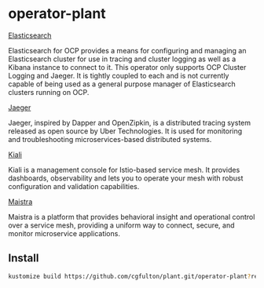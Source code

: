 # operator-plant

[Elasticsearch](overlays/elasticsearch)

Elasticsearch for OCP provides a means for configuring and managing an Elasticsearch cluster for use in tracing and cluster logging as well as a Kibana instance to connect to it. This operator only supports OCP Cluster Logging and Jaeger. It is tightly coupled to each and is not currently capable of being used as a general purpose manager of Elasticsearch clusters running on OCP.

[Jaeger](overlays/jaeger)

Jaeger, inspired by Dapper and OpenZipkin, is a distributed tracing system released as open source by Uber Technologies. It is used for monitoring and troubleshooting microservices-based distributed systems.

[Kiali](overlays/kiali)

Kiali is a management console for Istio-based service mesh. It provides dashboards, observability and lets you to operate your mesh with robust configuration and validation capabilities.

[Maistra](overlays/operator-maistra)

Maistra is a platform that provides behavioral insight and operational control over a service mesh, providing a uniform way to connect, secure, and monitor microservice applications.


## Install

```sh 
kustomize build https://github.com/cgfulton/plant.git/operator-plant?ref=main | oc apply -f-
```

